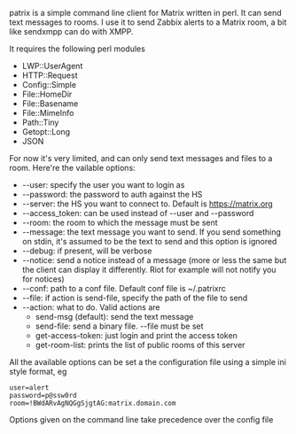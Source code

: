 patrix is a simple command line client for Matrix written in perl. It can send text messages to rooms. I use it to send Zabbix alerts to a Matrix room, a bit like sendxmpp can do with XMPP.

It requires the following perl modules
  * LWP::UserAgent
  * HTTP::Request
  * Config::Simple
  * File::HomeDir
  * File::Basename
  * File::MimeInfo
  * Path::Tiny
  * Getopt::Long
  * JSON

For now it's very limited, and can only send text messages and files to a room. Here're the vailable options:

  * --user: specify the user you want to login as
  * --password: the password to auth against the HS
  * --server: the HS you want to connect to. Default is https://matrix.org
  * --access_token: can be used instead of --user and --password
  * --room: the room to which the message must be sent
  * --message: the text message you want to send. If you send something on stdin, it's assumed to be the text to send and this option is ignored
  * --debug: if present, will be verbose
  * --notice: send a notice instead of a message (more or less the same but the client can display it differently. Riot for example will not notify you for notices)
  * --conf: path to a conf file. Default conf file is ~/.patrixrc
  * --file: if action is send-file, specify the path of the file to send
  * --action: what to do. Valid actions are
    * send-msg (default): send the text message
    * send-file: send a binary file. --file must be set
    * get-access-token: just login and print the access token
    * get-room-list: prints the list of public rooms of this server

All the available options can be set a the configuration file using a simple ini style format, eg

```
user=alert
password=p@ssw0rd
room=!BWdARvAgNQGgSjgtAG:matrix.domain.com
```

Options given on the command line take precedence over the config file
